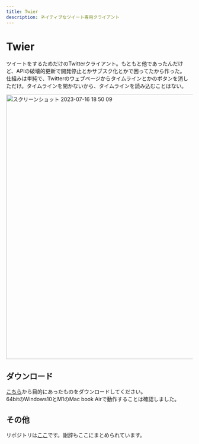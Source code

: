 ```yaml
---
title: Twier
description: ネイティブなツイート専用クライアント
---
```

# Twier
ツイートをするためだけのTwitterクライアント。もともと他であったんだけど、APIの破壊的更新で開発停止とかサブスク化とかで困ってたから作った。  
仕組みは単純で、Twitterのウェブページからタイムラインとかのボタンを消しただけ。タイムラインを開かないから、タイムラインを読み込むことはない。  

<img width="712" alt="スクリーンショット 2023-07-16 18 50 09" src="https://github.com/tasuren/twier/assets/45121209/1468093d-b773-4b25-ac75-7d8c19dc5dc9">

## ダウンロード
[こちら](https://github.com/tasuren/twier/releases)から目的にあったものをダウンロードしてください。  
64bitのWindows10とM1のMac book Airで動作することは確認しました。

## その他
リポジトリは[ここ](https://github.com/tasuren/twier)です。謝辞もここにまとめられています。